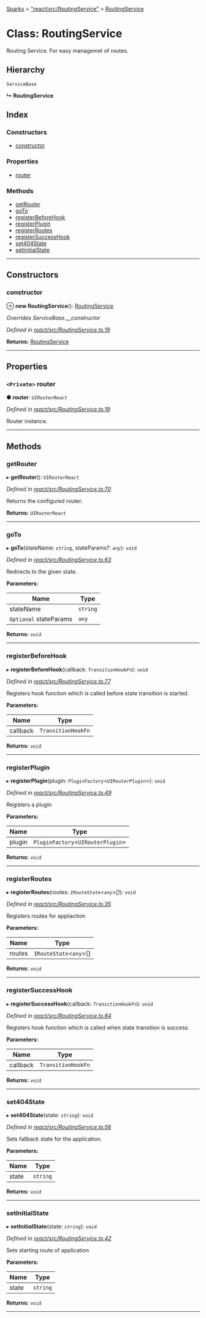 [Sparkx](../README.md) > ["react/src/RoutingService"](../modules/_react_src_routingservice_.md) > [RoutingService](../classes/_react_src_routingservice_.routingservice.md)

# Class: RoutingService

Routing Service. For easy managemet of routes.

## Hierarchy

 `ServiceBase`

**↳ RoutingService**

## Index

### Constructors

* [constructor](_react_src_routingservice_.routingservice.md#constructor)

### Properties

* [router](_react_src_routingservice_.routingservice.md#router)

### Methods

* [getRouter](_react_src_routingservice_.routingservice.md#getrouter)
* [goTo](_react_src_routingservice_.routingservice.md#goto)
* [registerBeforeHook](_react_src_routingservice_.routingservice.md#registerbeforehook)
* [registerPlugin](_react_src_routingservice_.routingservice.md#registerplugin)
* [registerRoutes](_react_src_routingservice_.routingservice.md#registerroutes)
* [registerSuccessHook](_react_src_routingservice_.routingservice.md#registersuccesshook)
* [set404State](_react_src_routingservice_.routingservice.md#set404state)
* [setInitialState](_react_src_routingservice_.routingservice.md#setinitialstate)

---

## Constructors

<a id="constructor"></a>

###  constructor

⊕ **new RoutingService**(): [RoutingService](_react_src_routingservice_.routingservice.md)

*Overrides ServiceBase.__constructor*

*Defined in [react/src/RoutingService.ts:19](https://github.com/pushkar8723/sparkx/blob/54aa3d4/packages/react/src/RoutingService.ts#L19)*

**Returns:** [RoutingService](_react_src_routingservice_.routingservice.md)

___

## Properties

<a id="router"></a>

### `<Private>` router

**● router**: *`UIRouterReact`*

*Defined in [react/src/RoutingService.ts:19](https://github.com/pushkar8723/sparkx/blob/54aa3d4/packages/react/src/RoutingService.ts#L19)*

Router instance.

___

## Methods

<a id="getrouter"></a>

###  getRouter

▸ **getRouter**(): `UIRouterReact`

*Defined in [react/src/RoutingService.ts:70](https://github.com/pushkar8723/sparkx/blob/54aa3d4/packages/react/src/RoutingService.ts#L70)*

Returns the configured router.

**Returns:** `UIRouterReact`

___
<a id="goto"></a>

###  goTo

▸ **goTo**(stateName: *`string`*, stateParams?: *`any`*): `void`

*Defined in [react/src/RoutingService.ts:63](https://github.com/pushkar8723/sparkx/blob/54aa3d4/packages/react/src/RoutingService.ts#L63)*

Redirects to the given state.

**Parameters:**

| Name | Type |
| ------ | ------ |
| stateName | `string` |
| `Optional` stateParams | `any` |

**Returns:** `void`

___
<a id="registerbeforehook"></a>

###  registerBeforeHook

▸ **registerBeforeHook**(callback: *`TransitionHookFn`*): `void`

*Defined in [react/src/RoutingService.ts:77](https://github.com/pushkar8723/sparkx/blob/54aa3d4/packages/react/src/RoutingService.ts#L77)*

Registers hook function which is called before state transition is started.

**Parameters:**

| Name | Type |
| ------ | ------ |
| callback | `TransitionHookFn` |

**Returns:** `void`

___
<a id="registerplugin"></a>

###  registerPlugin

▸ **registerPlugin**(plugin: *`PluginFactory`<`UIRouterPlugin`>*): `void`

*Defined in [react/src/RoutingService.ts:49](https://github.com/pushkar8723/sparkx/blob/54aa3d4/packages/react/src/RoutingService.ts#L49)*

Registers a plugin

**Parameters:**

| Name | Type |
| ------ | ------ |
| plugin | `PluginFactory`<`UIRouterPlugin`> |

**Returns:** `void`

___
<a id="registerroutes"></a>

###  registerRoutes

▸ **registerRoutes**(routes: *`IRouteState`<`any`>[]*): `void`

*Defined in [react/src/RoutingService.ts:35](https://github.com/pushkar8723/sparkx/blob/54aa3d4/packages/react/src/RoutingService.ts#L35)*

Registers routes for appliaction

**Parameters:**

| Name | Type |
| ------ | ------ |
| routes | `IRouteState`<`any`>[] |

**Returns:** `void`

___
<a id="registersuccesshook"></a>

###  registerSuccessHook

▸ **registerSuccessHook**(callback: *`TransitionHookFn`*): `void`

*Defined in [react/src/RoutingService.ts:84](https://github.com/pushkar8723/sparkx/blob/54aa3d4/packages/react/src/RoutingService.ts#L84)*

Registers hook function which is called when state transition is success.

**Parameters:**

| Name | Type |
| ------ | ------ |
| callback | `TransitionHookFn` |

**Returns:** `void`

___
<a id="set404state"></a>

###  set404State

▸ **set404State**(state: *`string`*): `void`

*Defined in [react/src/RoutingService.ts:56](https://github.com/pushkar8723/sparkx/blob/54aa3d4/packages/react/src/RoutingService.ts#L56)*

Sets fallback state for the application.

**Parameters:**

| Name | Type |
| ------ | ------ |
| state | `string` |

**Returns:** `void`

___
<a id="setinitialstate"></a>

###  setInitialState

▸ **setInitialState**(state: *`string`*): `void`

*Defined in [react/src/RoutingService.ts:42](https://github.com/pushkar8723/sparkx/blob/54aa3d4/packages/react/src/RoutingService.ts#L42)*

Sets starting route of application

**Parameters:**

| Name | Type |
| ------ | ------ |
| state | `string` |

**Returns:** `void`

___

